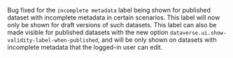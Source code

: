 Bug fixed for the ``incomplete metadata`` label being shown for published dataset with incomplete metadata in certain scenarios. This label will now only be shown for draft versions of such datasets. This label can also be made visible for published datasets with the new option ``dataverse.ui.show-validity-label-when-published``, and will be only shown on datasets with incomplete metadata that the logged-in user can edit.
